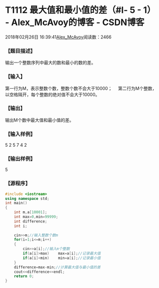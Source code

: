 # T1112	最大值和最小值的差（#Ⅰ- 5 - 1） - Alex_McAvoy的博客 - CSDN博客





2018年02月26日 16:39:41[Alex_McAvoy](https://me.csdn.net/u011815404)阅读数：2466








### 【题目描述】

输出一个整数序列中最大的数和最小的数的差。


### 【输入】

第一行为M，表示整数个数，整数个数不会大于10000；
    第二行为M个整数，以空格隔开，每个整数的绝对值不会大于10000。


### 【输出】

输出M个数中最大值和最小值的差。


### 【输入样例】

5
2 5 7 4 2

### 【输出样例】

5

### 【源程序】

```cpp
#include <iostream>
using namespace std; 
int main() 
{
    int m,a[10001];
    int max=0,min=99999;
    int difference;
    int i;
    
    cin>>m;//输入整数个数m
    for(i=1;i<=m;i++)
    {
        cin>>a[i];//输入m个整数
        if(a[i]>max)	max=a[i];//记录最大值
        if(a[i]<min)	min=a[i];//记录最小值
    }
    difference=max-min;//计算最大值与最小值的差
    cout<<difference<<endl;
    return 0;
}
```




